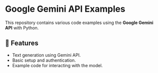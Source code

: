 # Google Gemini API Examples

This repository contains various code examples using the **Google Gemini API** with Python.

## 📌 Features
- Text generation using Gemini API.
- Basic setup and authentication.
- Example code for interacting with the model.
